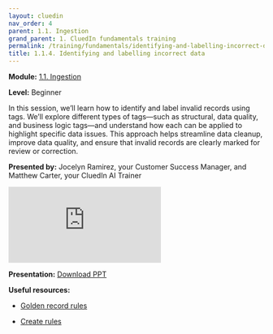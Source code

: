 ```yaml
---
layout: cluedin
nav_order: 4
parent: 1.1. Ingestion
grand_parent: 1. CluedIn fundamentals training
permalink: /training/fundamentals/identifying-and-labelling-incorrect-data
title: 1.1.4. Identifying and labelling incorrect data
---
```


**Module:** [1.1. Ingestion](/training/fundamentals/ingestion)

**Level:** Beginner

In this session, we’ll learn how to identify and label invalid records using tags. We’ll explore different types of tags—such as structural, data quality, and business logic tags—and understand how each can be applied to highlight specific data issues. This approach helps streamline data cleanup, improve data quality, and ensure that invalid records are clearly marked for review or correction.

**Presented by:** Jocelyn Ramirez, your Customer Success Manager, and Matthew Carter, your CluedIn AI Trainer

<div class="videoFrame">
<iframe src="https://player.vimeo.com/video/1106102192?badge=0&amp;autopause=0&amp;player_id=0&amp;app_id=58479" frameborder="0" allow="autoplay; fullscreen; picture-in-picture; clipboard-write" title="CluedIn Fundamentals Identifying and labelling incorrect data"></iframe></div>

**Presentation:** <a href="../../../assets/other/training-ppt/training-4a-identifying-and-labelling-incorrect-data.pptx" download>Download PPT</a>

**Useful resources:**

- [Golden record rules](/management/rules/rule-types#golden-record-rules)

- [Create rules](/getting-started/rule-builder)